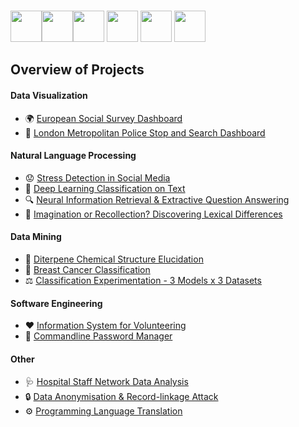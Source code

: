 

<!--
**fsentin/fsentin** is a ✨ _special_ ✨ repository because its `README.md` (this file) appears on your GitHub profile.

Here are some ideas to get you started:

- 🔭 I’m currently working on ...
- 🌱 I’m currently learning ...
- 👯 I’m looking to collaborate on ...
- 🤔 I’m looking for help with ...
- 💬 Ask me about ...
- 📫 How to reach me: ...
- 😄 Pronouns: ...
- ⚡ Fun fact: ...
-->




<br/>

<img height=50 src="https://cdn.jsdelivr.net/gh/devicons/devicon/icons/python/python-original.svg"/><img height=50 src="https://cdn.jsdelivr.net/gh/devicons/devicon/icons/java/java-original.svg"/><img height=50 src="https://cdn.jsdelivr.net/gh/devicons/devicon/icons/c/c-original.svg" /> <img height=50 src="https://cdn.jsdelivr.net/gh/devicons/devicon/icons/dart/dart-original.svg" /> <img height=50 src="https://cdn.jsdelivr.net/gh/devicons/devicon/icons/r/r-original.svg" /> <img height=50 src="https://cdn.jsdelivr.net/gh/devicons/devicon/icons/linux/linux-original.svg" />
          
          
## Overview of Projects

#### Data Visualization 
- 🌍 [European Social Survey Dashboard](https://github.com/fsentin/ess) 
- 🚨 [London Metropolitan Police Stop and Search Dashboard](https://github.com/fsentin/stop-and-search)

#### Natural Language Processing 

- 😟 [Stress Detection in Social Media](https://github.com/fsentin/dreaddit)
- 🧠 [Deep Learning Classification on Text](https://github.com/fsentin/tuw-ml/blob/main/deeplearning-on-text/report.pdf)    
- 🔍 [Neural Information Retrieval & Extractive Question Answering](https://github.com/fsentin/neural-ir)
- 💭 [Imagination or Recollection? Discovering Lexical Differences](https://github.com/fsentin/story-telling)

#### Data Mining
- 🧪 [Diterpene Chemical Structure Elucidation](https://github.com/fsentin/diterpene)
- 💉 [Breast Cancer Classification](https://github.com/fsentin/uzop-extended)
- ⚖️ [Classification Experimentation - 3 Models x 3 Datasets](https://github.com/fsentin/tuw-ml/blob/main/classification/documentation.pdf)

#### Software Engineering

- ❤️ [Information System for Volunteering](https://github.com/fsentin/volonterra)
- 🔑 [Commandline Password Manager](https://github.com/fsentin/comp-sec)


#### Other

- 🩺 [Hospital Staff Network Data Analysis](https://github.com/fsentin/hosp-net)
- 🔒 [Data Anonymisation & Record-linkage Attack](https://github.com/fsentin/anon-reclinkage)
- ⚙️ [Programming Language Translation](https://github.com/fsentin/lang-transl)  

          
          

